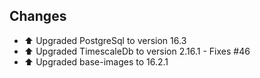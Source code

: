 ## Changes

* ⬆️ Upgraded PostgreSql to version 16.3
* ⬆️ Upgraded TimescaleDb to version 2.16.1 - Fixes #46 
* ⬆️ Upgraded base-images to 16.2.1
